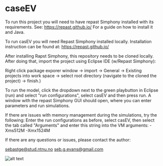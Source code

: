 # caseEV

To run this project you will need to have repast Simphony installed with its requirements.
See: https://repast.github.io/  For a guide on how to install it and Java.

To run casEV you will need Repast Simphony installed locally. Installation instruction can be found at: https://repast.github.io/

After installing Rapst Simphony, this repository needs to be cloned locally. After doing that, import the project using Eclipse IDE (w/Repast Simphony):

Right click package exporer window -> import -> General -> Existing projects into work space -> select root directory (navigate to the cloned the project) -> finish.)

To run the model, click the dropdown next to the green playbutton in Eclipse (run) and select "run configurations", select casEV and then press run. A window with the repast Simphony GUI should open, where you can enter parameters and run simulations.

If there are issues with memory management during the simulations, try the following:
Enter the run configurations as before, select casEV, then select the tab called "Arguments" and enter this string into the VM arguments: -Xms512M -Xmx1524M

If there are any questions or issues, please contact the author:

sebastge@stud.ntnu.no
seb.g.evans@gmail.com


![alt text](https://github.com/[sebastge]/[thesisFinal]/blob/[master]/1.png?raw=true)
